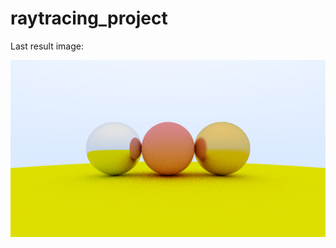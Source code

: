 # raytracing_project

Last result image:

![Last result image](./last_result.png?raw=true "Last result image")
